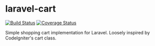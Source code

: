 # laravel-cart

[![Build Status](https://travis-ci.org/matthewbdaly/laravel-cart.svg?branch=master)](https://travis-ci.org/matthewbdaly/laravel-cart)
[![Coverage Status](https://coveralls.io/repos/github/matthewbdaly/laravel-cart/badge.svg?branch=master)](https://coveralls.io/github/matthewbdaly/laravel-cart?branch=master)

Simple shopping cart implementation for Laravel. Loosely inspired by CodeIgniter's cart class.
